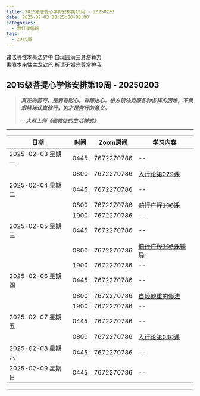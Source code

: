 ```yaml
---
title: 2015级菩提心学修安排第19周 - 20250203
date: 2025-02-03 08:25:00-08:00
categories:
  - 慧灯禅修班
tags:
  - 2015届
---
```

诸法等性本基法界中 自现圆满三身游舞力  
离障本来怙主龙钦巴 祈请无垢光尊常护我

## 2015级菩提心学修安排第19周 - 20250203

> *__真正的苦行，是要有耐心，有精进心，想方设法克服各种各样的困难，不畏艰险地认真修行，这才是苦行的意义。__*
>
> --***大恩上师《佛教徒的生活模式》***

---

|日期 |时间|Zoom房间|学习内容|
|--|--|--|--|
| 2025-02-03 星期一|0445|7672270786|--|
| |0800|7672270786|[入行论第029课](https://huidengchanxiu.net/refs/rxl/03#第二十九节课) |
| 2025-02-04 星期二 |0445|7672270786|--|
|   |0800|7672270786| ~~[前行广释106课](https://huidengchanxiu.net/refs/qxgs/qxgs-09ptx/#前行广释第106课)~~ |
|   |1900|7672270786|--|
| 2025-02-05 星期三  |0445|7672270786|--|
|   |0800|7672270786| ~~[前行广释106课辅导](https://huidengchanxiu.net/refs/qxgs/fudao/qxgsfd-09ptx/#前行广释第106课辅导)~~ |
|   |1900|7672270786| -- |
| 2025-02-06 星期四|0445|7672270786|--|
|   |0800|7672270786| [自轻他重的修法](https://www.fohuifayu.com/index.php/huideng-jiangtang/fofa-jianxiu/puti-xin/1842-l02014) |
|   |1900|7672270786|--|
| 2025-02-07 星期五|0445|7672270786|--|
| |0800|7672270786|[入行论第030课](https://huidengchanxiu.net/refs/rxl/03#第三十节课) |
| 2025-02-08 星期六|0445|7672270786| -- |
| 2025-02-09 星期日|0445|7672270786| -- |
---

